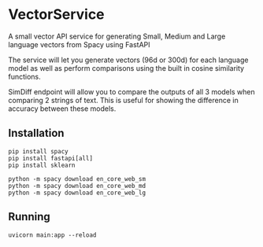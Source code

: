 # VectorService
A small vector API service for generating Small, Medium and Large language vectors from Spacy using FastAPI

The service will let you generate vectors (96d or 300d) for each language model as well as perform comparisons using the built in cosine similarity functions.

SimDiff endpoint will allow you to compare the outputs of all 3 models when comparing 2 strings of text.  This is useful for showing the difference in accuracy between these models.

## Installation

```
pip install spacy
pip install fastapi[all]
pip install sklearn

python -m spacy download en_core_web_sm
python -m spacy download en_core_web_md
python -m spacy download en_core_web_lg
```

## Running

```
uvicorn main:app --reload
```